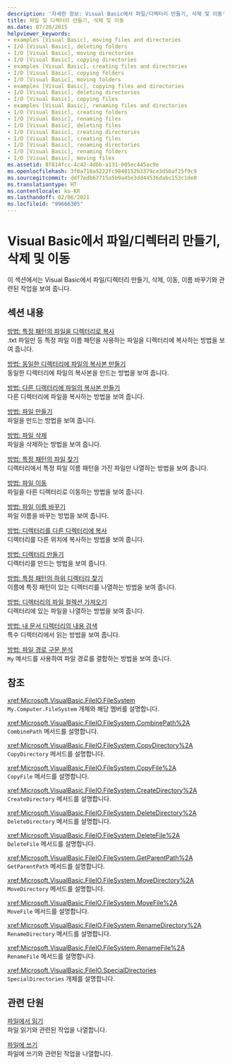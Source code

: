 ```yaml
---
description: '자세한 정보: Visual Basic에서 파일/디렉터리 만들기, 삭제 및 이동'
title: 파일 및 디렉터리 만들기, 삭제 및 이동
ms.date: 07/20/2015
helpviewer_keywords:
- examples [Visual Basic], moving files and directories
- I/O [Visual Basic], deleting folders
- I/O [Visual Basic], moving directories
- I/O [Visual Basic], copying directories
- examples [Visual Basic], creating files and directories
- I/O [Visual Basic], copying folders
- I/O [Visual Basic], moving folders
- examples [Visual Basic], copying files and directories
- I/O [Visual Basic], deleting directories
- I/O [Visual Basic], copying files
- examples [Visual Basic], renaming files and directories
- I/O [Visual Basic], creating folders
- I/O [Visual Basic], renaming files
- I/O [Visual Basic], deleting files
- I/O [Visual Basic], creating directories
- I/O [Visual Basic], creating files
- I/O [Visual Basic], renaming directories
- I/O [Visual Basic], renaming folders
- I/O [Visual Basic], moving files
ms.assetid: 8f814fcc-4c42-4dbb-a131-005ec445ac9e
ms.openlocfilehash: 3f0a718a5222fc9840152b3379ce3d56af25f9c9
ms.sourcegitcommit: ddf7edb67715a5b9a45e3dd44536dabc153c1de0
ms.translationtype: HT
ms.contentlocale: ko-KR
ms.lasthandoff: 02/06/2021
ms.locfileid: "99666305"
---
```

# <a name="creating-deleting-and-moving-files-and-directories-in-visual-basic"></a>Visual Basic에서 파일/디렉터리 만들기, 삭제 및 이동

이 섹션에서는 Visual Basic에서 파일/디렉터리 만들기, 삭제, 이동, 이름 바꾸기와 관련된 작업을 보여 줍니다.  
  
## <a name="in-this-section"></a>섹션 내용  

 [방법: 특정 패턴의 파일을 디렉터리로 복사](how-to-copy-files-with-a-specific-pattern-to-a-directory.md)  
 .txt 파일만 등 특정 파일 이름 패턴을 사용하는 파일을 디렉터리에 복사하는 방법을 보여 줍니다.  
  
 [방법: 동일한 디렉터리에 파일의 복사본 만들기](how-to-create-a-copy-of-a-file-in-the-same-directory.md)  
 동일한 디렉터리에 파일의 복사본을 만드는 방법을 보여 줍니다.  
  
 [방법: 다른 디렉터리에 파일의 복사본 만들기](how-to-create-a-copy-of-a-file-in-a-different-directory.md)  
 다른 디렉터리에 파일을 복사하는 방법을 보여 줍니다.  
  
 [방법: 파일 만들기](how-to-create-a-file.md)  
 파일을 만드는 방법을 보여 줍니다.  
  
 [방법: 파일 삭제](how-to-delete-a-file.md)  
 파일을 삭제하는 방법을 보여 줍니다.  
  
 [방법: 특정 패턴의 파일 찾기](how-to-find-files-with-a-specific-pattern.md)  
 디렉터리에서 특정 파일 이름 패턴을 가진 파일만 나열하는 방법을 보여 줍니다.  
  
 [방법: 파일 이동](how-to-move-a-file.md)  
 파일을 다른 디렉터리로 이동하는 방법을 보여 줍니다.  
  
 [방법: 파일 이름 바꾸기](how-to-rename-a-file.md)  
 파일 이름을 바꾸는 방법을 보여 줍니다.  
  
 [방법: 디렉터리를 다른 디렉터리에 복사](how-to-copy-a-directory-to-another-directory.md)  
 디렉터리를 다른 위치에 복사하는 방법을 보여 줍니다.  
  
 [방법: 디렉터리 만들기](how-to-create-a-directory.md)  
 디렉터리를 만드는 방법을 보여 줍니다.  
  
 [방법: 특정 패턴의 하위 디렉터리 찾기](how-to-find-subdirectories-with-a-specific-pattern.md)  
 이름에 특정 패턴이 있는 디렉터리를 나열하는 방법을 보여 줍니다.  
  
 [방법: 디렉터리의 파일 컬렉션 가져오기](how-to-get-the-collection-of-files-in-a-directory.md)  
 디렉터리에 있는 파일을 나열하는 방법을 보여 줍니다.  
  
 [방법: 내 문서 디렉터리의 내용 검색](how-to-retrieve-the-contents-of-the-my-documents-directory.md)  
 특수 디렉터리에서 읽는 방법을 보여 줍니다.  
  
 [방법: 파일 경로 구문 분석](how-to-parse-file-paths.md)  
 `My` 메서드를 사용하여 파일 경로를 결합하는 방법을 보여 줍니다.  
  
## <a name="reference"></a>참조  

 <xref:Microsoft.VisualBasic.FileIO.FileSystem>  
 `My.Computer.FileSystem` 개체와 해당 멤버를 설명합니다.  
  
 <xref:Microsoft.VisualBasic.FileIO.FileSystem.CombinePath%2A>  
 `CombinePath` 메서드를 설명합니다.  
  
 <xref:Microsoft.VisualBasic.FileIO.FileSystem.CopyDirectory%2A>  
 `CopyDirectory` 메서드를 설명합니다.  
  
 <xref:Microsoft.VisualBasic.FileIO.FileSystem.CopyFile%2A>  
 `CopyFile` 메서드를 설명합니다.  
  
 <xref:Microsoft.VisualBasic.FileIO.FileSystem.CreateDirectory%2A>  
 `CreateDirectory` 메서드를 설명합니다.  
  
 <xref:Microsoft.VisualBasic.FileIO.FileSystem.DeleteDirectory%2A>  
 `DeleteDirectory` 메서드를 설명합니다.  
  
 <xref:Microsoft.VisualBasic.FileIO.FileSystem.DeleteFile%2A>  
 `DeleteFile` 메서드를 설명합니다.  
  
 <xref:Microsoft.VisualBasic.FileIO.FileSystem.GetParentPath%2A>  
 `GetParentPath` 메서드를 설명합니다.  
  
 <xref:Microsoft.VisualBasic.FileIO.FileSystem.MoveDirectory%2A>  
 `MoveDirectory` 메서드를 설명합니다.  
  
 <xref:Microsoft.VisualBasic.FileIO.FileSystem.MoveFile%2A>  
 `MoveFile` 메서드를 설명합니다.  
  
 <xref:Microsoft.VisualBasic.FileIO.FileSystem.RenameDirectory%2A>  
 `RenameDirectory` 메서드를 설명합니다.  
  
 <xref:Microsoft.VisualBasic.FileIO.FileSystem.RenameFile%2A>  
 `RenameFile` 메서드를 설명합니다.  
  
 <xref:Microsoft.VisualBasic.FileIO.SpecialDirectories>  
 `SpecialDirectories` 개체를 설명합니다.  
  
## <a name="related-sections"></a>관련 단원  

 [파일에서 읽기](reading-from-files.md)  
 파일 읽기와 관련된 작업을 나열합니다.  
  
 [파일에 쓰기](writing-to-files.md)  
 파일에 쓰기와 관련된 작업을 나열합니다.
